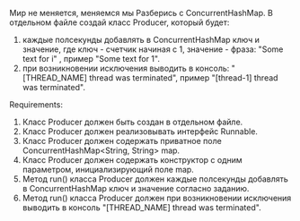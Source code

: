 Мир не меняется, меняемся мы
Разберись с ConcurrentHashMap.
В отдельном файле создай класс Producer, который будет:
1. каждые полсекунды добавлять в ConcurrentHashMap ключ и значение, где ключ - счетчик начиная с 1, значение - фраза: "Some text for i" , пример "Some text for 1".
2. при возникновении исключения выводить в консоль: "[THREAD_NAME] thread was terminated", пример "[thread-1] thread was terminated".


Requirements:
1. Класс Producer должен быть создан в отдельном файле.
2. Класс Producer должен реализовывать интерфейс Runnable.
3. Класс Producer должен содержать приватное поле ConcurrentHashMap<String, String> map.
4. Класс Producer должен содержать конструктор с одним параметром, инициализирующий поле map.
5. Метод run() класса Producer должен каждые полсекунды добавлять в ConcurrentHashMap ключ и значение согласно заданию.
6. Метод run() класса Producer должен при возникновении исключения выводить в консоль "[THREAD_NAME] thread was terminated".
